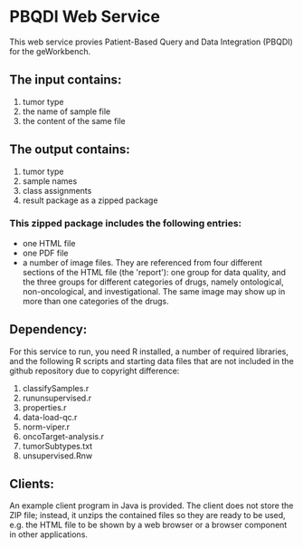 # PBQDI Web Service

This web service provies Patient-Based Query and Data Integration (PBQDI) for the geWorkbench.

## The input contains:
1. tumor type
1. the name of sample file
1. the content of the same file

## The output contains:
1. tumor type
1. sample names
1. class assignments
1. result package as a zipped package

### This zipped package includes the following entries:

  * one HTML file
  * one PDF file
  * a number of image files. They are referenced from four different sections of the HTML file (the 'report'):
  one group for data quality, and the three groups for different categories of drugs, namely ontological, non-oncological, and investigational.
  The same image may show up in more than one categories of the drugs.

## Dependency:

For this service to run, you need R installed, a number of required libraries, and the following R scripts and starting data files that are not included in the github repository
due to copyright difference:
1. classifySamples.r
1. rununsupervised.r
1. properties.r
1. data-load-qc.r
1. norm-viper.r
1. oncoTarget-analysis.r
1. tumorSubtypes.txt
1. unsupervised.Rnw

## Clients:

An example client program in Java is provided. The client does not store the ZIP file; instead, it unzips the contained files 
so they are ready to be used, e.g. the HTML file to be shown by a web browser or a browser component in other applications.
